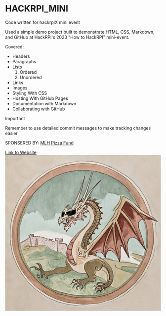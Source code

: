 # HACKRPI_MINI
Code written for hackrpiX mini event

Used a simple demo project built to demonstrate HTML, CSS, Markdown, and GitHub at HackRPI's 2023 "How to HackRPI" mini-event.

Covered:
- Headers
- Paragraphs
- Lists
  1. Ordered
  1. Unordered
- Links
- Images
- Styling With CSS
- Hosting With GitHub Pages
- Documentation with Markdown
- Collaborating with GitHub

>[!IMPORTANT]
>Remember to use detailed commit messages to make tracking changes easier



SPONSERED BY:
[MLH Pizza Fund](hackp.ac/pizzafund-resources)

[Link to Website](https://jason2729.github.io/HACKRPI_MINI/)
![Dragn Image](dragn.jpg)